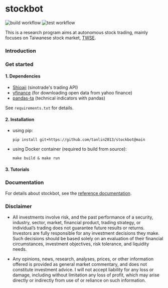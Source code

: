 # stockbot #

![build workflow](https://github.com/tanlin2013/stockbot/actions/workflows/build.yml/badge.svg)
![test workflow](https://github.com/tanlin2013/stockbot/actions/workflows/test.yml/badge.svg)

This is a research program aims at autonomous stock trading,
mainly focuses on Taiwanese stock market,
[TWSE](https://www.twse.com.tw/zh/).

### Introduction ###


### Get started ###

#### 1. Dependencies ####

  * [Shioaji](https://sinotrade.github.io/) (sinotrade's trading API)
  * [yfinance](https://github.com/ranaroussi/yfinance) (for downloading open data from yahoo finance)
  * [pandas-ta](https://github.com/twopirllc/pandas-ta) (technical indicators with pandas)

  See `requirements.txt` for details.

#### 2. Installation ####

  - using pip:

    ```
    pip install git+https://github.com/tanlin2013/stockbot@main
    ```
    
  - using Docker container (required to build from source):
    
    ```
    make build & make run 
    ```

#### 3. Tutorials ####

### Documentation ###
For details about stockbot,
see the [reference documentation](tanlin2013.github.io/stockbot/).

### Disclaimer ###

* All investments involve risk,
  and the past performance of a security, industry, sector, market, financial product, trading strategy, or individual’s trading does not guarantee future results or returns.
  Investors are fully responsible for any investment decisions they make.
  Such decisions should be based solely on an evaluation of their financial circumstances, investment objectives, risk tolerance, and liquidity needs.

* Any opinions, news, research, analyses, prices, or other information offered is provided as general market commentary, and does not constitute investment advice.
  I will not accept liability for any loss or damage,
  including without limitation any loss of profit,
  which may arise directly or indirectly from use of or reliance on such information.